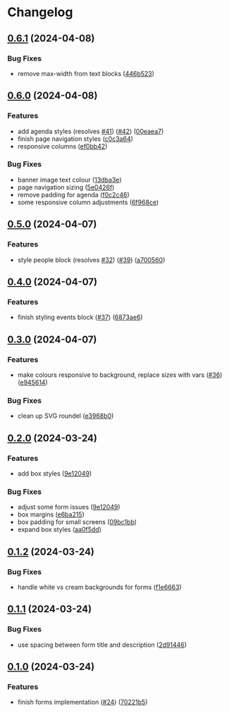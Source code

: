 # Changelog

## [0.6.1](https://github.com/commonhorizoncommun/design-system/compare/v0.6.0...v0.6.1) (2024-04-08)


### Bug Fixes

* remove max-width from text blocks ([446b523](https://github.com/commonhorizoncommun/design-system/commit/446b5238060aaaf7b6183f1f733d0c26a14df0d1))

## [0.6.0](https://github.com/commonhorizoncommun/design-system/compare/v0.5.0...v0.6.0) (2024-04-08)


### Features

* add agenda styles (resolves [#41](https://github.com/commonhorizoncommun/design-system/issues/41)) ([#42](https://github.com/commonhorizoncommun/design-system/issues/42)) ([00eaea7](https://github.com/commonhorizoncommun/design-system/commit/00eaea7a0ad022a9ed73e34371ecdf0f7626c19b))
* finish page navigation styles ([c0c3a64](https://github.com/commonhorizoncommun/design-system/commit/c0c3a6412762167ca0fdfefca74c3aeed7277d62))
* responsive columns ([ef0bb42](https://github.com/commonhorizoncommun/design-system/commit/ef0bb4263077ebf6d64978f3d8269304f79807c7))


### Bug Fixes

* banner image text colour ([13dba3e](https://github.com/commonhorizoncommun/design-system/commit/13dba3ef5acf0782f1f37e6a6e43b7a11ad6968f))
* page navigation sizing ([5e0426f](https://github.com/commonhorizoncommun/design-system/commit/5e0426f4eb6d66199f0895918ae2835ae715caef))
* remove padding for agenda ([f0c2c46](https://github.com/commonhorizoncommun/design-system/commit/f0c2c4622ce02101ad26ac66f388d797377e9bac))
* some responsive column adjustments ([6f968ce](https://github.com/commonhorizoncommun/design-system/commit/6f968ce6688a45a3e829e8ee450c9694a9e2ae36))

## [0.5.0](https://github.com/commonhorizoncommun/design-system/compare/v0.4.0...v0.5.0) (2024-04-07)


### Features

* style people block (resolves [#32](https://github.com/commonhorizoncommun/design-system/issues/32)) ([#39](https://github.com/commonhorizoncommun/design-system/issues/39)) ([a700560](https://github.com/commonhorizoncommun/design-system/commit/a700560be4c883669af1ea5f497b3f394f5a634e))

## [0.4.0](https://github.com/commonhorizoncommun/design-system/compare/v0.3.0...v0.4.0) (2024-04-07)


### Features

* finish styling events block ([#37](https://github.com/commonhorizoncommun/design-system/issues/37)) ([6873ae6](https://github.com/commonhorizoncommun/design-system/commit/6873ae62b56b31ae34203fc834c6e9e03fc74b2e))

## [0.3.0](https://github.com/commonhorizoncommun/design-system/compare/v0.2.0...v0.3.0) (2024-04-07)


### Features

* make colours responsive to background, replace sizes with vars ([#36](https://github.com/commonhorizoncommun/design-system/issues/36)) ([e945614](https://github.com/commonhorizoncommun/design-system/commit/e945614c98ed329ad602910a5a79cddac6cb6083))


### Bug Fixes

* clean up SVG roundel ([e3968b0](https://github.com/commonhorizoncommun/design-system/commit/e3968b0437b44158774b499a06bdd0f2fad90671))

## [0.2.0](https://github.com/commonhorizoncommun/design-system/compare/v0.1.2...v0.2.0) (2024-03-24)


### Features

* add box styles ([9e12049](https://github.com/commonhorizoncommun/design-system/commit/9e1204991dc53552b738c8a7fefe4afd8467bea5))


### Bug Fixes

* adjust some form issues ([9e12049](https://github.com/commonhorizoncommun/design-system/commit/9e1204991dc53552b738c8a7fefe4afd8467bea5))
* box margins ([e6ba215](https://github.com/commonhorizoncommun/design-system/commit/e6ba2153068474698508314f0e61321545854383))
* box padding for small screens ([09bc1bb](https://github.com/commonhorizoncommun/design-system/commit/09bc1bb1ef88f43385eaf25f65fc14d802123cab))
* expand box styles ([aa0f5dd](https://github.com/commonhorizoncommun/design-system/commit/aa0f5ddbc423a8ddce6eb15614235ee38717ad08))

## [0.1.2](https://github.com/commonhorizoncommun/design-system/compare/v0.1.1...v0.1.2) (2024-03-24)


### Bug Fixes

* handle white vs cream backgrounds for forms ([f1e6663](https://github.com/commonhorizoncommun/design-system/commit/f1e6663e72502b49b5bfde7ee69bc40b48941fd5))

## [0.1.1](https://github.com/commonhorizoncommun/design-system/compare/v0.1.0...v0.1.1) (2024-03-24)


### Bug Fixes

* use spacing between form title and description ([2d91446](https://github.com/commonhorizoncommun/design-system/commit/2d91446ecb7d12215ccea5749d1586360641e29b))

## [0.1.0](https://github.com/commonhorizoncommun/design-system/compare/0.0.2...v0.1.0) (2024-03-24)


### Features

* finish forms implementation ([#24](https://github.com/commonhorizoncommun/design-system/issues/24)) ([70221b5](https://github.com/commonhorizoncommun/design-system/commit/70221b5f7ce32adb8eafa6154429072869fa21e1))
